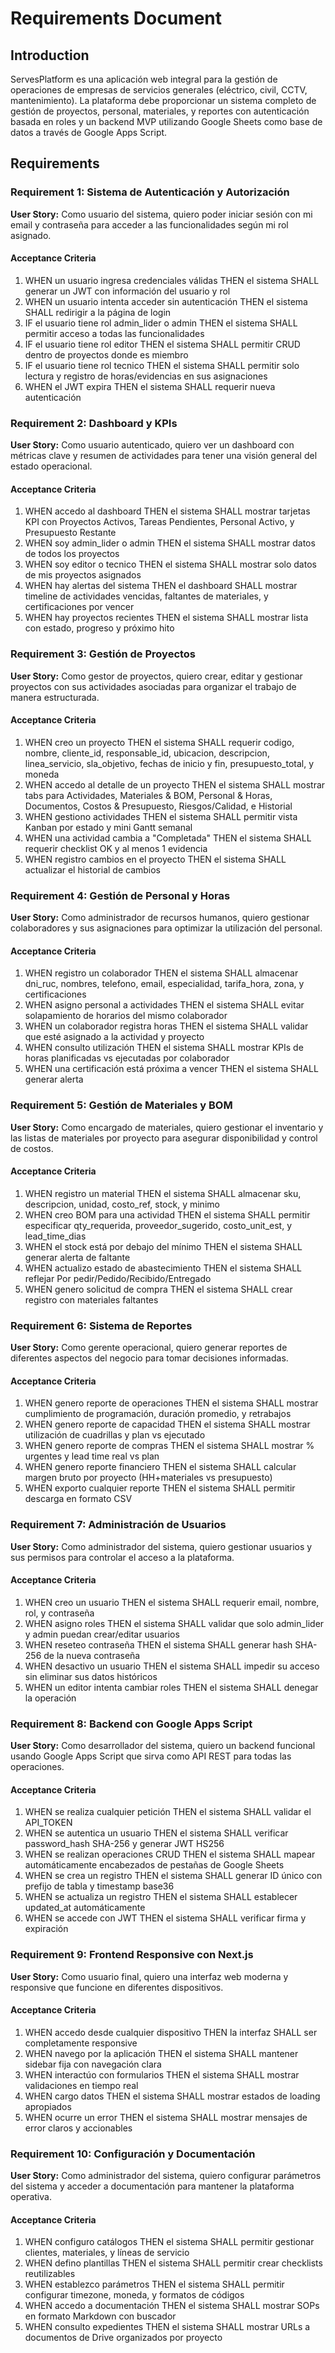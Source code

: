 # Requirements Document

## Introduction

ServesPlatform es una aplicación web integral para la gestión de operaciones de empresas de servicios generales (eléctrico, civil, CCTV, mantenimiento). La plataforma debe proporcionar un sistema completo de gestión de proyectos, personal, materiales, y reportes con autenticación basada en roles y un backend MVP utilizando Google Sheets como base de datos a través de Google Apps Script.

## Requirements

### Requirement 1: Sistema de Autenticación y Autorización

**User Story:** Como usuario del sistema, quiero poder iniciar sesión con mi email y contraseña para acceder a las funcionalidades según mi rol asignado.

#### Acceptance Criteria

1. WHEN un usuario ingresa credenciales válidas THEN el sistema SHALL generar un JWT con información del usuario y rol
2. WHEN un usuario intenta acceder sin autenticación THEN el sistema SHALL redirigir a la página de login
3. IF el usuario tiene rol admin_lider o admin THEN el sistema SHALL permitir acceso a todas las funcionalidades
4. IF el usuario tiene rol editor THEN el sistema SHALL permitir CRUD dentro de proyectos donde es miembro
5. IF el usuario tiene rol tecnico THEN el sistema SHALL permitir solo lectura y registro de horas/evidencias en sus asignaciones
6. WHEN el JWT expira THEN el sistema SHALL requerir nueva autenticación

### Requirement 2: Dashboard y KPIs

**User Story:** Como usuario autenticado, quiero ver un dashboard con métricas clave y resumen de actividades para tener una visión general del estado operacional.

#### Acceptance Criteria

1. WHEN accedo al dashboard THEN el sistema SHALL mostrar tarjetas KPI con Proyectos Activos, Tareas Pendientes, Personal Activo, y Presupuesto Restante
2. WHEN soy admin_lider o admin THEN el sistema SHALL mostrar datos de todos los proyectos
3. WHEN soy editor o tecnico THEN el sistema SHALL mostrar solo datos de mis proyectos asignados
4. WHEN hay alertas del sistema THEN el dashboard SHALL mostrar timeline de actividades vencidas, faltantes de materiales, y certificaciones por vencer
5. WHEN hay proyectos recientes THEN el sistema SHALL mostrar lista con estado, progreso y próximo hito

### Requirement 3: Gestión de Proyectos

**User Story:** Como gestor de proyectos, quiero crear, editar y gestionar proyectos con sus actividades asociadas para organizar el trabajo de manera estructurada.

#### Acceptance Criteria

1. WHEN creo un proyecto THEN el sistema SHALL requerir codigo, nombre, cliente_id, responsable_id, ubicacion, descripcion, linea_servicio, sla_objetivo, fechas de inicio y fin, presupuesto_total, y moneda
2. WHEN accedo al detalle de un proyecto THEN el sistema SHALL mostrar tabs para Actividades, Materiales & BOM, Personal & Horas, Documentos, Costos & Presupuesto, Riesgos/Calidad, e Historial
3. WHEN gestiono actividades THEN el sistema SHALL permitir vista Kanban por estado y mini Gantt semanal
4. WHEN una actividad cambia a "Completada" THEN el sistema SHALL requerir checklist OK y al menos 1 evidencia
5. WHEN registro cambios en el proyecto THEN el sistema SHALL actualizar el historial de cambios

### Requirement 4: Gestión de Personal y Horas

**User Story:** Como administrador de recursos humanos, quiero gestionar colaboradores y sus asignaciones para optimizar la utilización del personal.

#### Acceptance Criteria

1. WHEN registro un colaborador THEN el sistema SHALL almacenar dni_ruc, nombres, telefono, email, especialidad, tarifa_hora, zona, y certificaciones
2. WHEN asigno personal a actividades THEN el sistema SHALL evitar solapamiento de horarios del mismo colaborador
3. WHEN un colaborador registra horas THEN el sistema SHALL validar que esté asignado a la actividad y proyecto
4. WHEN consulto utilización THEN el sistema SHALL mostrar KPIs de horas planificadas vs ejecutadas por colaborador
5. WHEN una certificación está próxima a vencer THEN el sistema SHALL generar alerta

### Requirement 5: Gestión de Materiales y BOM

**User Story:** Como encargado de materiales, quiero gestionar el inventario y las listas de materiales por proyecto para asegurar disponibilidad y control de costos.

#### Acceptance Criteria

1. WHEN registro un material THEN el sistema SHALL almacenar sku, descripcion, unidad, costo_ref, stock, y minimo
2. WHEN creo BOM para una actividad THEN el sistema SHALL permitir especificar qty_requerida, proveedor_sugerido, costo_unit_est, y lead_time_dias
3. WHEN el stock está por debajo del mínimo THEN el sistema SHALL generar alerta de faltante
4. WHEN actualizo estado de abastecimiento THEN el sistema SHALL reflejar Por pedir/Pedido/Recibido/Entregado
5. WHEN genero solicitud de compra THEN el sistema SHALL crear registro con materiales faltantes

### Requirement 6: Sistema de Reportes

**User Story:** Como gerente operacional, quiero generar reportes de diferentes aspectos del negocio para tomar decisiones informadas.

#### Acceptance Criteria

1. WHEN genero reporte de operaciones THEN el sistema SHALL mostrar cumplimiento de programación, duración promedio, y retrabajos
2. WHEN genero reporte de capacidad THEN el sistema SHALL mostrar utilización de cuadrillas y plan vs ejecutado
3. WHEN genero reporte de compras THEN el sistema SHALL mostrar % urgentes y lead time real vs plan
4. WHEN genero reporte financiero THEN el sistema SHALL calcular margen bruto por proyecto (HH+materiales vs presupuesto)
5. WHEN exporto cualquier reporte THEN el sistema SHALL permitir descarga en formato CSV

### Requirement 7: Administración de Usuarios

**User Story:** Como administrador del sistema, quiero gestionar usuarios y sus permisos para controlar el acceso a la plataforma.

#### Acceptance Criteria

1. WHEN creo un usuario THEN el sistema SHALL requerir email, nombre, rol, y contraseña
2. WHEN asigno roles THEN el sistema SHALL validar que solo admin_lider y admin puedan crear/editar usuarios
3. WHEN reseteo contraseña THEN el sistema SHALL generar hash SHA-256 de la nueva contraseña
4. WHEN desactivo un usuario THEN el sistema SHALL impedir su acceso sin eliminar sus datos históricos
5. WHEN un editor intenta cambiar roles THEN el sistema SHALL denegar la operación

### Requirement 8: Backend con Google Apps Script

**User Story:** Como desarrollador del sistema, quiero un backend funcional usando Google Apps Script que sirva como API REST para todas las operaciones.

#### Acceptance Criteria

1. WHEN se realiza cualquier petición THEN el sistema SHALL validar el API_TOKEN
2. WHEN se autentica un usuario THEN el sistema SHALL verificar password_hash SHA-256 y generar JWT HS256
3. WHEN se realizan operaciones CRUD THEN el sistema SHALL mapear automáticamente encabezados de pestañas de Google Sheets
4. WHEN se crea un registro THEN el sistema SHALL generar ID único con prefijo de tabla y timestamp base36
5. WHEN se actualiza un registro THEN el sistema SHALL establecer updated_at automáticamente
6. WHEN se accede con JWT THEN el sistema SHALL verificar firma y expiración

### Requirement 9: Frontend Responsive con Next.js

**User Story:** Como usuario final, quiero una interfaz web moderna y responsive que funcione en diferentes dispositivos.

#### Acceptance Criteria

1. WHEN accedo desde cualquier dispositivo THEN la interfaz SHALL ser completamente responsive
2. WHEN navego por la aplicación THEN el sistema SHALL mantener sidebar fija con navegación clara
3. WHEN interactúo con formularios THEN el sistema SHALL mostrar validaciones en tiempo real
4. WHEN cargo datos THEN el sistema SHALL mostrar estados de loading apropiados
5. WHEN ocurre un error THEN el sistema SHALL mostrar mensajes de error claros y accionables

### Requirement 10: Configuración y Documentación

**User Story:** Como administrador del sistema, quiero configurar parámetros del sistema y acceder a documentación para mantener la plataforma operativa.

#### Acceptance Criteria

1. WHEN configuro catálogos THEN el sistema SHALL permitir gestionar clientes, materiales, y líneas de servicio
2. WHEN defino plantillas THEN el sistema SHALL permitir crear checklists reutilizables
3. WHEN establezco parámetros THEN el sistema SHALL permitir configurar timezone, moneda, y formatos de códigos
4. WHEN accedo a documentación THEN el sistema SHALL mostrar SOPs en formato Markdown con buscador
5. WHEN consulto expedientes THEN el sistema SHALL mostrar URLs a documentos de Drive organizados por proyecto